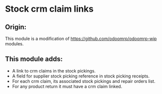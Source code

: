 Stock crm claim links
=====================

## Origin:
This module is a modification of https://github.com/odoomrp/odoomrp-wip modules.

## This module adds:
- A link to crm claims in the stock pickings.
- A field for supplier stock picking reference in stock picking receipts.
- For each crm claim, its associated stock pickings and repair orders list.
- For any product return it must have a crm claim linked.
